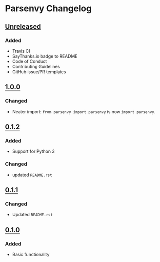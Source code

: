 # Parsenvy Changelog

## [Unreleased]

### Added
- Travis CI
- SayThanks.io badge to README
- Code of Conduct
- Contributing Guidelines
- GitHub issue/PR templates

## [1.0.0]

### Changed
- Neater import: `from parsenvy import parsenvy` is now `import parsenvy`.

## [0.1.2]

### Added
- Support for Python 3

### Changed
- updated `README.rst`

## [0.1.1]

### Changed
- Updated `README.rst`

## [0.1.0]

### Added
- Basic functionality

[Unreleased]: https://github.com/nkantar/Parsenvy/compare/1.0.0...HEAD
[1.0.0]: https://github.com/nkantar/Parsenvy/compare/0.1.2...1.0.0
[0.1.2]: https://github.com/nkantar/Parsenvy/compare/0.1.1...0.1.2
[0.1.1]: https://github.com/nkantar/Parsenvy/compare/0.1.0...0.1.1
[0.1.0]: https://github.com/nkantar/Parsenvy/commit/34a3ef490e0c2f3fdb03a471181d04e349118c86
